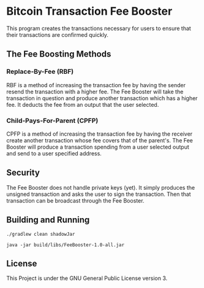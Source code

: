 # Bitcoin Transaction Fee Booster

This program creates the transactions necessary for users to ensure that their transactions are confirmed quickly. 

## The Fee Boosting Methods

### Replace-By-Fee (RBF)

RBF is a method of increasing the transaction fee by having the sender resend the transaction with a higher fee. The Fee Booster will take the transaction in question and produce another transaction which has a higher fee. It deducts the fee from an output that the user selected.

### Child-Pays-For-Parent (CPFP)

CPFP is a method of increasing the transaction fee by having the receiver create another transaction whose fee covers that of the parent's. The Fee Booster will produce a transaction spending from a user selected output and send to a user specified address. 

## Security

The Fee Booster does not handle private keys (yet). It simply produces the unsigned transaction and asks the user to sign the transaction. Then that transaction can be broadcast through the Fee Booster.

## Building and Running

```./gradlew clean shadowJar```

```java -jar build/libs/FeeBooster-1.0-all.jar```

## License

This Project is under the GNU General Public License version 3.
